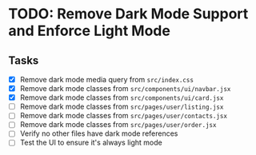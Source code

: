 # TODO: Remove Dark Mode Support and Enforce Light Mode

## Tasks
- [x] Remove dark mode media query from `src/index.css`
- [x] Remove dark mode classes from `src/components/ui/navbar.jsx`
- [x] Remove dark mode classes from `src/components/ui/card.jsx`
- [ ] Remove dark mode classes from `src/pages/user/listing.jsx`
- [ ] Remove dark mode classes from `src/pages/user/contacts.jsx`
- [ ] Remove dark mode classes from `src/pages/user/order.jsx`
- [ ] Verify no other files have dark mode references
- [ ] Test the UI to ensure it's always light mode
